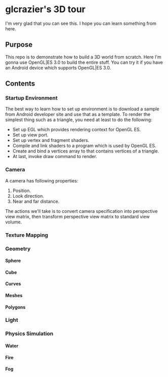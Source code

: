 # glcrazier's 3D tour

I'm very glad that you can see this. I hope you can learn something from here.

## Purpose

This repo is to demonstrate how to build a 3D world from scratch. Here I'm gonna use OpenGL|ES 3.0 to build the entire stuff. You can try it if you have an Android device which supports OpenGL|ES 3.0.

## Contents

### Startup Environment
The best way to learn how to set up environment is to download a sample from Android developer site and use that as a template. To render the simplest thing such as a triangle, you need at least to do the following:
* Set up EGL which provides rendering context for OpenGL ES.
* Set up view port.
* Set up vertex and fragment shaders.
* Compile and link shaders to a program which is used by OpenGL ES.
* Create and bind a vertices array to  that contains vertices of a triangle.
* At last, invoke draw command to render.


### Camera

A camera has following properties:
1. Position.
2. Look direction.
3. Near and far distance.

The actions we'll take is to convert camera specification into perspective view matrix, then transform perspective view matrix to standard view volume.

### Texture Mapping

### Geometry

#### Sphere
#### Cube
#### Curves
#### Meshes
#### Polygons

### Light

### Physics Simulation
#### Water
#### Fire
#### Fog

###